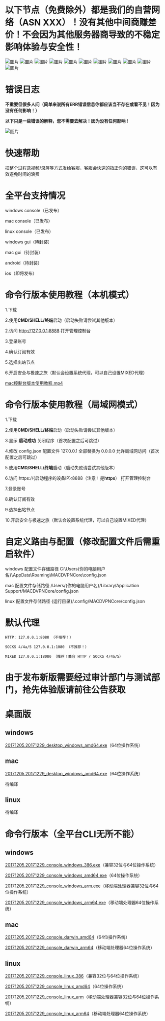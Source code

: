 # 以下节点（免费除外）都是我们的自营网络（ASN XXX）！没有其他中间商赚差价！不会因为其他服务器商导致的不稳定影响体验与安全性！
![圖片](https://github.com/user-attachments/assets/264c9d0f-49d1-4649-a452-6ed52c8c9c56)
![圖片](https://github.com/user-attachments/assets/e19a284c-e4ac-4d16-99f3-6c5de992b9e0)
![圖片](https://github.com/user-attachments/assets/925164d1-06d2-47f6-9d57-54dfe1fcd690)
![圖片](https://github.com/user-attachments/assets/36cba4d3-3ea2-4ce6-abbc-2e47e9e777aa)
![圖片](https://github.com/user-attachments/assets/a83876ba-3a76-466d-a42d-cd3e179207bf)
![圖片](https://github.com/user-attachments/assets/7f2861a3-46cd-4501-9a80-db65c73dc791)
![圖片](https://github.com/user-attachments/assets/5d364bea-fe6c-4f7a-a74e-fe0934f12d3a)
![圖片](https://github.com/user-attachments/assets/4e49ad70-1c36-4776-af73-1db7ca227e2f)
![圖片](https://github.com/user-attachments/assets/d5d5f941-7bd1-46fe-afcd-8471493a97cc)
![圖片](https://github.com/user-attachments/assets/50297145-0cec-4c21-9abf-2b07d5634d60)
![圖片](https://github.com/user-attachments/assets/28f49a85-a49b-47fe-8359-4c55986ef5a9)


# 错误日志
**不重要但很多人问（简单来说所有ERR错误信息你都应该当不存在或看不见！因为没有任何影响！）**

**以下只是一些错误的解释，您不需要去解决！因为没有任何影响！**

![圖片](https://github.com/user-attachments/assets/7fc8e958-898b-4153-b160-0e24f477029a)

# 快速帮助
把整个过程录视频/录屏等方式发给客服，客服会快速的指正你的错误，这可以有效避免时间的浪费

# 全平台支持情况
windows console（已发布）

mac console（已发布）

linux console（已发布）

windows gui（待封装）

mac gui（待封装）

android（待封装）

ios（即将发布）

# 命令行版本使用教程（本机模式）
1.下载

2.使用**CMD/SHELL/终端**启动（启动失败请尝试其他版本）

2.访问 http://127.0.0.1:8888 打开管理控制台

3.登录账号

4.确认订阅有效

5.选择出站节点

6.开启安全与极速之旅（默认会设置系统代理，可以自己设置MIXED代理）

[mac控制台版本使用教程.mp4](https://macdvpn.com/tmp/video/mac-console.mp4)

# 命令行版本使用教程（局域网模式）
1.下载

2.使用**CMD/SHELL/终端**启动（启动失败请尝试其他版本）

3.显示 **启动成功** 关闭程序（首次配置之后可跳过）

4.修改 config.json 配置文件 127.0.0.1 全部替换为 0.0.0.0 允许局域网访问（首次配置之后可跳过）

5.使用**CMD/SHELL/终端**启动（启动失败请尝试其他版本）

6.访问 https://{启动程序的设备IP}:8888（注意！是**https**） 打开管理控制台

7.登录账号

8.确认订阅有效

9.选择出站节点

10.开启安全与极速之旅（默认会设置系统代理，可以自己设置MIXED代理）

# 自定义路由与配置（修改配置文件后需重启软件）
windows 配置文件存储路径 C:\Users\{你的电脑用户名}\AppData\Roaming\MACDVPNCore\config.json

mac 配置文件存储路径 /Users/{你的电脑用户名}/Library/Application Support/MACDVPNCore/config.json

linux 配置文件存储路径 {运行目录}/.config/MACDVPNCore/config.json

# 默认代理
```
HTTP: 127.0.0.1:8080 （不推荐！）
```

```
SOCKS 4/4a/5 127.0.0.1:1080 （不推荐！）
```

```
MIXED 127.0.0.1:18080 （推荐！兼容 HTTP / SOCKS 4/4a/5）
```

# 由于发布新版需要经过审计部门与测试部门，抢先体验版请前往公告获取

# 桌面版
## windows
[20171205.20171229_desktop_windows_amd64.exe](https://macdvpn.com/tmp/20171205.20171229/desktop_windows_amd64.exe)（64位操作系统）

## mac
[20171205.20171229_desktop_windows_amd64.exe](https://macdvpn.com/tmp/20171205.20171229/desktop_darwin_arm64)（64位操作系统）

待编译

## linux

待编译

# 命令行版本（全平台CLI无所不能）
## windows
[20171205.20171229_console_windows_386.exe](https://macdvpn.com/tmp/20171205.20171229/console_windows_386.exe)（兼容32位与64位操作系统）

[20171205.20171229_console_windows_amd64.exe](https://macdvpn.com/tmp/20171205.20171229/console_windows_amd64.exe)（64位操作系统）

[20171205.20171229_console_windows_arm.exe](https://macdvpn.com/tmp/20171205.20171229/console_windows_arm.exe)（移动端处理器兼容32位与64位操作系统）

[20171205.20171229_console_windows_arm64.exe](https://macdvpn.com/tmp/20171205.20171229/console_windows_arm64.exe)（移动端处理器64位操作系统）

## mac
[20171205.20171229_console_darwin_amd64](https://macdvpn.com/tmp/20171205.20171229/console_darwin_amd64)（64位操作系统）

[20171205.20171229_console_darwin_arm64](https://macdvpn.com/tmp/20171205.20171229/console_darwin_arm64)（移动端处理器64位操作系统）

## linux
[20171205.20171229_console_linux_386](https://macdvpn.com/tmp/20171205.20171229/console_linux_386)（兼容32位与64位操作系统）

[20171205.20171229_console_linux_amd64](https://macdvpn.com/tmp/20171205.20171229/console_linux_amd64)（64位操作系统）

[20171205.20171229_console_linux_arm](https://macdvpn.com/tmp/20171205.20171229/console_linux_arm)（移动端处理器兼容32位与64位操作系统）

[20171205.20171229_console_linux_arm64](https://macdvpn.com/tmp/20171205.20171229/console_linux_arm64)（移动端处理器64位操作系统）
